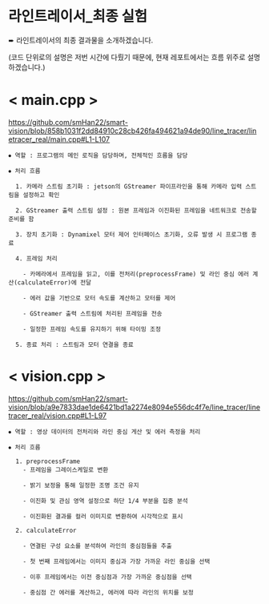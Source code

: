 # 라인트레이서_최종 실험

➨ 라인트레이서의 최종 결과물을 소개하겠습니다.

(코드 단위로의 설명은 저번 시간에 다뤘기 때문에, 현재 레포트에서는 흐름 위주로 설명하겠습니다.)

# < main.cpp >

https://github.com/smHan22/smart-vision/blob/858b1031f2dd84910c28cb426fa494621a94de90/line_tracer/linetracer_real/main.cpp#L1-L107

```
⦁ 역할 : 프로그램의 메인 로직을 담당하며, 전체적인 흐름을 담당

⦁ 처리 흐름

  1. 카메라 스트림 초기화 : jetson의 GStreamer 파이프라인을 통해 카메라 입력 스트림을 설정하고 확인

  2. GStreamer 출력 스트림 설정 : 원본 프레임과 이진화된 프레임을 네트워크로 전송할 준비를 함

  3. 장치 초기화 : Dynamixel 모터 제어 인터페이스 초기화, 오류 발생 시 프로그램 종료

  4. 프레임 처리

    - 카메라에서 프레임을 읽고, 이를 전처리(preprocessFrame) 및 라인 중심 에러 계산(calculateError)에 전달

    - 에러 값을 기반으로 모터 속도를 계산하고 모터를 제어

    - GStreamer 출력 스트림에 처리된 프레임을 전송

    - 일정한 프레임 속도를 유지하기 위해 타이밍 조정

  5. 종료 처리 : 스트림과 모터 연결을 종료 
```

# < vision.cpp >

https://github.com/smHan22/smart-vision/blob/a9e7833dae1de6421bd1a2274e8094e556dc4f7e/line_tracer/linetracer_real/vision.cpp#L1-L97

```
⦁ 역할 : 영상 데이터의 전처리와 라인 중심 게산 및 에러 측정을 처리

⦁ 처리 흐름

  1. preprocessFrame
    - 프레임을 그레이스케일로 변환

    - 밝기 보정을 통해 일정한 조명 조건 유지

    - 이진화 및 관심 영역 설정으로 하단 1/4 부분을 집중 분석

    - 이진화된 결과를 컬러 이미지로 변환하여 시각적으로 표시

  2. calculateError

    - 연결된 구성 요소를 분석하여 라인의 중심점들을 추출

    - 첫 번째 프레임에서는 이미지 중심과 가장 가까운 라인 중심을 선택

    - 이후 프레임에서는 이전 중심점과 가장 가까운 중심점을 선택

    - 중심점 간 에러를 계산하고, 에러에 따라 라인의 위치를 보정
```
